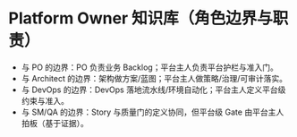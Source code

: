 # Platform Owner 知识库（角色边界与职责）

- 与 PO 的边界：PO 负责业务 Backlog；平台主人负责平台护栏与准入门。
- 与 Architect 的边界：架构做方案/蓝图；平台主人做策略/治理/可审计落实。
- 与 DevOps 的边界：DevOps 落地流水线/环境自动化；平台主人定义平台级约束与准入。
- 与 SM/QA 的边界：Story 与质量门的定义协同，但平台级 Gate 由平台主人拍板（基于证据）。
